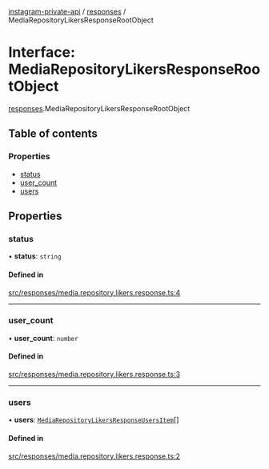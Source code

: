 [instagram-private-api](../../README.md) / [responses](../../modules/responses.md) / MediaRepositoryLikersResponseRootObject

# Interface: MediaRepositoryLikersResponseRootObject

[responses](../../modules/responses.md).MediaRepositoryLikersResponseRootObject

## Table of contents

### Properties

- [status](MediaRepositoryLikersResponseRootObject.md#status)
- [user\_count](MediaRepositoryLikersResponseRootObject.md#user_count)
- [users](MediaRepositoryLikersResponseRootObject.md#users)

## Properties

### status

• **status**: `string`

#### Defined in

[src/responses/media.repository.likers.response.ts:4](https://github.com/Nerixyz/instagram-private-api/blob/b3351b9/src/responses/media.repository.likers.response.ts#L4)

___

### user\_count

• **user\_count**: `number`

#### Defined in

[src/responses/media.repository.likers.response.ts:3](https://github.com/Nerixyz/instagram-private-api/blob/b3351b9/src/responses/media.repository.likers.response.ts#L3)

___

### users

• **users**: [`MediaRepositoryLikersResponseUsersItem`](MediaRepositoryLikersResponseUsersItem.md)[]

#### Defined in

[src/responses/media.repository.likers.response.ts:2](https://github.com/Nerixyz/instagram-private-api/blob/b3351b9/src/responses/media.repository.likers.response.ts#L2)
